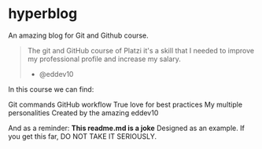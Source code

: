 # hyperblog
An amazing blog for Git and Github course.

>The git and GitHub course of Platzi it's a skill that I needed to improve my professional profile and increase my salary.
> - @eddev10

In this course we can find:

Git commands
GitHub workflow
True love for best practices
My multiple personalities
Created by the amazing eddev10

And as a reminder: **This readme.md is a joke** Designed as an example. If you get this far, DO NOT TAKE IT SERIOUSLY.